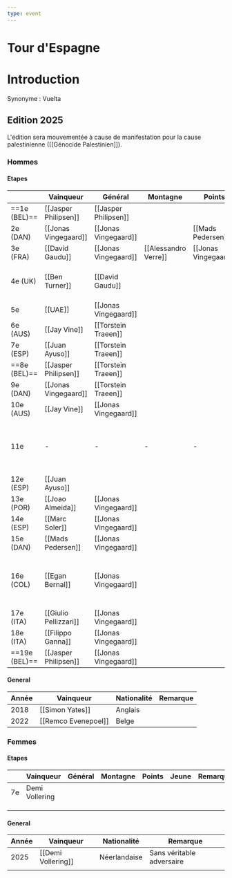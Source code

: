 ```yaml
---
type: event
---
```

# Tour d'Espagne

# Introduction

Synonyme : Vuelta

## Edition 2025

L'édition sera mouvementée à cause de manifestation pour la cause palestinienne ([[Génocide Palestinien]]).
### Hommes
#### Etapes 

|               | Vainqueur             | Général              | Montagne             | Points               | Jeune                 | Remarques                                                                        |
| ------------- | --------------------- | -------------------- | -------------------- | -------------------- | --------------------- | -------------------------------------------------------------------------------- |
| ==1e (BEL)==  | [[Jasper Philipsen]]  | [[Jasper Philipsen]] |                      |                      |                       |                                                                                  |
| 2e (DAN)      | [[Jonas Vingegaard]]  | [[Jonas Vingegaard]] |                      | [[Mads Pedersen]]    |                       | 20e - [[Junior Lecerf]]                                                          |
| 3e (FRA)      | [[David Gaudu]]       | [[Jonas Vingegaard]] | [[Alessandro Verre]] | [[Jonas Vingegaard]] | [[Juan Ayuso]]        |                                                                                  |
| 4e (UK)       | [[Ben Turner]]        | [[David Gaudu]]      |                      |                      |                       | 2e - [[Jasper Philipsen]]<br>3e - [[Edward Planckaert]]                          |
| 5e            | [[UAE]]               | [[Jonas Vingegaard]] |                      |                      |                       |                                                                                  |
| 6e (AUS)      | [[Jay Vine]]          | [[Torstein Traeen]]  |                      |                      |                       |                                                                                  |
| 7e (ESP)      | [[Juan Ayuso]]        | [[Torstein Traeen]]  |                      |                      |                       |                                                                                  |
| ==8e (BEL)==  | [[Jasper Philipsen]]  | [[Torstein Traeen]]  |                      |                      |                       | 4e - [[Arne Marit]]                                                              |
| 9e (DAN)      | [[Jonas Vingegaard]]  | [[Torstein Traeen]]  |                      |                      |                       | 17e - [[Junior Lecerf]]                                                          |
| 10e (AUS)     | [[Jay Vine]]          | [[Jonas Vingegaard]] |                      |                      |                       |                                                                                  |
| 11e           | -                     | -                    | -                    | -                    | -                     | Annulé pour cause de manif pour la [[Génocide Palestinien\|cause palestinienne]] |
| 12e (ESP)     | [[Juan Ayuso]]        |                      |                      |                      |                       | 4e - [[Victor Campenaert]]                                                       |
| 13e (POR)     | [[Joao Almeida]]      | [[Jonas Vingegaard]] |                      |                      |                       |                                                                                  |
| 14e (ESP)     | [[Marc Soler]]        | [[Jonas Vingegaard]] |                      |                      |                       |                                                                                  |
| 15e (DAN)     | [[Mads Pedersen]]     | [[Jonas Vingegaard]] |                      |                      |                       |                                                                                  |
| 16e (COL)     | [[Egan Bernal]]       | [[Jonas Vingegaard]] |                      |                      |                       | Raccourci pour cause de manifestion pour la Palestine ([[Génocide Palestinien]]) |
| 17e (ITA)     | [[Giulio Pellizzari]] | [[Jonas Vingegaard]] |                      |                      | [[Giulio Pellizzari]] |                                                                                  |
| 18e (ITA)     | [[Filippo Ganna]]     | [[Jonas Vingegaard]] |                      |                      |                       |                                                                                  |
| ==19e (BEL)== | [[Jasper Philipsen]]  | [[Jonas Vingegaard]] |                      |                      |                       |                                                                                  |
#### General
| Année | Vainqueur           | Nationalité | Remarque |
| ----- | ------------------- | ----------- | -------- |
| 2018  | [[Simon Yates]]     | Anglais     |          |
| 2022  | [[Remco Evenepoel]] | Belge       |          |
### Femmes
#### Etapes 

|     | Vainqueur      | Général | Montagne | Points | Jeune | Remarques |
| --- | -------------- | ------- | -------- | ------ | ----- | --------- |
| 7e  | Demi Vollering |         |          |        |       |           |
|     |                |         |          |        |       |           |
|     |                |         |          |        |       |           |
|     |                |         |          |        |       |           |
#### General
| Année | Vainqueur          | Nationalité  | Remarque                  |
| ----- | ------------------ | ------------ | ------------------------- |
| 2025  | [[Demi Vollering]] | Néerlandaise | Sans véritable adversaire |
|       |                    |              |                           |
